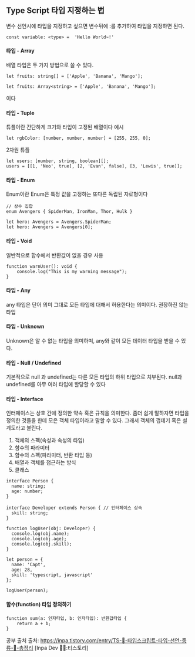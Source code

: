 ## Type Script 타입 지정하는 법

변수 선언시에 타입을 지정하고 싶으면 변수뒤에 :를 추가하여 타입을 지정하면 된다.
```
const variable: <type> =  'Hello World~!'
```
#### 타입 - Array
배열 타입은 두 가지 방법으로 쓸 수 있다.
```tsx
let fruits: string[] = ['Apple', 'Banana', 'Mango'];
```
```tsx
let fruits: Array<string> = ['Apple', 'Banana', 'Mango'];
```
이다

#### 타입 - Tuple
튜플이란 간단하게 크기와 타입이 고정된 배열이다
예시
```tsx
let rgbColor: [number, number, number] = [255, 255, 0];
```
2차원 튜플
```tsx
let users: [number, string, boolean][];
users = [[1, 'Neo', true], [2, 'Evan', false], [3, 'Lewis', true]];
```

#### 타입 - Enum
Enum이란 Enum은 특정 값을 고정하는 또다른 독립된 자료형이다

```tsx
// 상수 집합
enum Avengers { SpiderMan, IronMan, Thor, Hulk }

let hero: Avengers = Avengers.SpiderMan;
let hero: Avengers = Avengers[0];
```

#### 타입 - Void
일반적으로 함수에서 반환값이 없을 경우 사용
```tsx
function warnUser(): void {
	console.log("This is my warning message");
}
```


#### 타입 - Any
any 타입은 단어 의미 그대로 모든 타입에 대해서 허용한다는 의미이다.
권장하진 않는 타입


#### 타입 - Unknown
Unknown은 알 수 없는 타입을 의미하며, any와 같이 모든 데이터 타입을 받을 수 있다.

#### 타입 - Null / Undefined
기본적으로 null 과 undefined는 다른 모든 타입의 하위 타입으로 치부된다.
null과 undefined를 아무 여러 타입에 할당할 수 있다


#### 타입 - Interface
인터페이스는 상호 간에 정의한 약속 혹은 규칙을 의미한다.
좀더 쉽게 말하자면 타입을 정의한 것들을 한데 모은 객체 타입이라고 말할 수 있다. 그래서 객체의 껍데기 혹은 설계도라고 불린다.

1. 객체의 스펙(속성과 속성의 타입)
2. 함수의 파라미터
3. 함수의 스펙(파라미터, 반환 타입 등)
4. 배열과 객체를 접근하는 방식
5. 클래스
```tsx
interface Person {
  name: string;
  age: number;
}

interface Developer extends Person { // 인터페이스 상속
  skill: string;
}

function logUser(obj: Developer) {
  console.log(obj.name);
  console.log(obj.age);
  console.log(obj.skill);
}

let person = { 
  name: 'Capt', 
  age: 28, 
  skill: 'typescript, javascript' 
};

logUser(person);
```

#### 함수(function) 타입 정의하기
```tsx
function sum(a: 인자타입, b: 인자타입): 반환값타입 {
	return a + b;
}
```

공부 출처
출처: https://inpa.tistory.com/entry/TS-📘-타입스크립트-타입-선언-종류-💯-총정리 [Inpa Dev 👨‍💻:티스토리]
